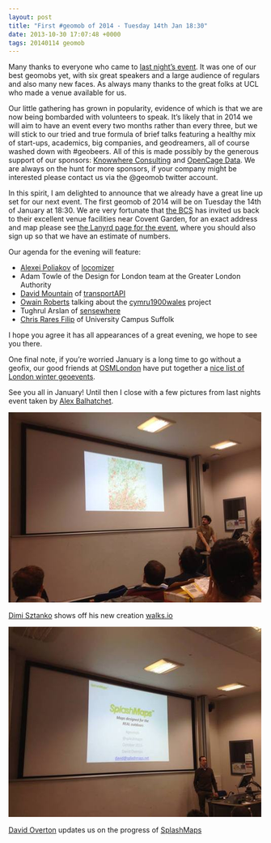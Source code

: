```yaml
--- 
layout: post
title: "First #geomob of 2014 - Tuesday 14th Jan 18:30"
date: 2013-10-30 17:07:48 +0000
tags: 20140114 geomob
---
```

Many thanks to everyone who came to [last night’s event](http://geomobldn.org/post/62323396116/autumn-geomob-tuesday-29th-of-october-at-ucl). It was one of our best geomobs yet, with six great speakers and a large audience of regulars and also many new faces. As always many thanks to the great folks at UCL who made a venue available for us. 

Our little gathering has grown in popularity, evidence of which is that we are now being bombarded with volunteers to speak. It’s likely that in 2014 we will aim to have an event every two months rather than every three, but we will stick to our tried and true formula of brief talks featuring a healthy mix of start-ups, academics, big companies, and geodreamers, all of course washed down with #geobeers. All of this is made possibly by the generous support of our sponsors: [Knowwhere Consulting](http://knowwhereconsulting.co.uk/) and [OpenCage Data](http://www.opencagedata.com). We are always on the hunt for more sponsors, if your company might be interested please contact us via the @geomob twitter account. 

In this spirit, I am delighted to announce that we already have a great line up set for our next event. The first geomob of 2014 will be on Tuesday the 14th of January at 18:30\. We are very fortunate that [the BCS](http://www.bcs.org/) has invited us back to their excellent venue facilities near Covent Garden, for an exact address and map please see [the Lanyrd page for the event](http://lanyrd.com/2014/geomob/), where you should also sign up so that we have an estimate of numbers. 

Our agenda for the evening will feature:

*   [Alexei Poliakov](https://twitter.com/Poliakov) of [locomizer](http://locomizer.com/)
*   Adam Towle of the Design for London team at the Greater London Authority
*   [David Mountain](https://twitter.com/davidmountain) of [transportAPI](http://transportapi.com/)
*   [Owain Roberts](https://twitter.com/owain_roberts) talking about the [cymru1900wales](http://www.cymru1900wales.org/) project
*   <span class="gI">Tughrul Arslan </span>of [sensewhere](http://sensewhere.com/)
*   [Chris Rares Filip](https://twitter.com/wizrares) of University Campus Suffolk

I hope you agree it has all appearances of a great evening, we hope to see you there.

One final note, if you’re worried January is a long time to go without a geofix, our good friends at [OSMLondon](https://twitter.com/OSMLondon) have put together a [nice list of London winter geoevents](http://wiki.openstreetmap.org/wiki/London/Winter_2013-2014_events). 

See you all in January! Until then I close with a few pictures from last nights event taken by [Alex Balhatchet](https://twitter.com/kaokun). 

![](/images/tumblr_inline_mvhok7ogDy1rgtjbv.jpg)

[Dimi Sztanko](https://twitter.com/sztanko) shows off his new creation [walks.io](http://walks.io/)

![](/images/tumblr_inline_mvhommV4y41rgtjbv.jpg)

[David Overton](https://twitter.com/dbyhundred) updates us on the progress of [SplashMaps](http://www.splashmaps.net/)